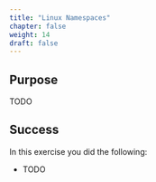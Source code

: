 ```yaml
---
title: "Linux Namespaces"
chapter: false
weight: 14
draft: false
---
```


## Purpose
TODO

## Success

In this exercise you did the following:
- TODO
